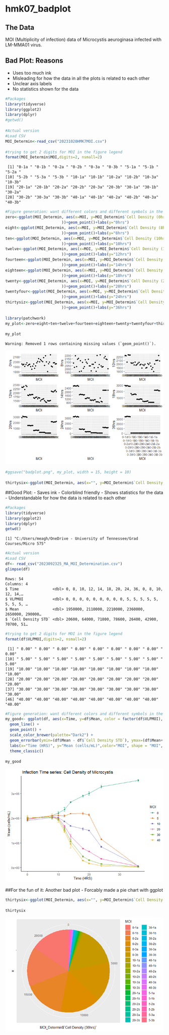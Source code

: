 # hmk07_badplot

## The Data

MOI (Multiplicity of infection) data of Microcystis aeuroginasa infected
with LM-MMA01 virus.

## Bad Plot: Reasons

- Uses too much ink
- Misleading for how the data in all the plots is related to each other
- Unclear axis labels
- No statistics shown for the data

``` r
#Packages
library(tidyverse)
library(ggplot2)
library(dplyr) 
#getwd()

#Actual version
#Load CSV
MOI_Determin<-read_csv("20231020HMK7MOI.csv")

#trying to get 2 digits for MOI in the figure legend
format(MOI_Determin$MOI,digits=2, nsmall=2)
```

     [1] "0-1a " "0-1b " "0-2a " "0-2b " "0-3a " "0-3b " "5-1a " "5-1b " "5-2a "
    [10] "5-2b " "5-3a " "5-3b " "10-1a" "10-1b" "10-2a" "10-2b" "10-3a" "10-3b"
    [19] "20-1a" "20-1b" "20-2a" "20-2b" "20-3a" "20-3b" "30-1a" "30-1b" "30-2a"
    [28] "30-2b" "30-3a" "30-3b" "40-1a" "40-1b" "40-2a" "40-2b" "40-3a" "40-3b"

``` r
#Figure generation: want different colors and different symbols in the legend per MOI with 2 decimal places
zero<-ggplot(MOI_Determin, aes(x=MOI, y=MOI_Determin$`Cell Density (0hrs)`, 
                         ))+geom_point()+labs(y="0hrs")
eight<-ggplot(MOI_Determin, aes(x=MOI, y=MOI_Determin$`Cell Density (8hrs)`, 
                         ))+geom_point()+labs(y="8hrs")
ten<-ggplot(MOI_Determin, aes(x=MOI, y=MOI_Determin$`Cell Density (10hrs)`, 
                         ))+geom_point()+labs(y="10hrs")
twelve<-ggplot(MOI_Determin, aes(x=MOI, y=MOI_Determin$`Cell Density (12hrs)`, 
                         ))+geom_point()+labs(y="12hrs")
fourteen<-ggplot(MOI_Determin, aes(x=MOI, y=MOI_Determin$`Cell Density (14hrs)`, 
                         ))+geom_point()+labs(y="14hrs")
eighteen<-ggplot(MOI_Determin, aes(x=MOI, y=MOI_Determin$`Cell Density (18hrs)`, 
                         ))+geom_point()+labs(y="18hrs")
twenty<-ggplot(MOI_Determin, aes(x=MOI, y=MOI_Determin$`Cell Density (20hrs)`, 
                         ))+geom_point()+labs(y="20hrs")
twentyfour<-ggplot(MOI_Determin, aes(x=MOI, y=MOI_Determin$`Cell Density (24hrs)`, 
                         ))+geom_point()+labs(y="24hrs")
thirtysiz<-ggplot(MOI_Determin, aes(x=MOI, y=MOI_Determin$`Cell Density (36hrs)`, 
                         ))+geom_point()+labs(y="36hrs")
  
library(patchwork)
my_plot<-zero+eight+ten+twelve+fourteen+eighteen+twenty+twentyfour+thirtysiz+plot_layout( ncol=3)+scale_x_discrete(guide = guide_axis(n.dodge=6))

my_plot
```

    Warning: Removed 1 rows containing missing values (`geom_point()`).

![](hmk7_badplot_files/figure-commonmark/unnamed-chunk-1-1.png)

``` r
#ggsave("badplot.png", my_plot, width = 15, height = 10)

thirtysix<-ggplot(MOI_Determin, aes(x="", y=MOI_Determin$`Cell Density (36hrs)`, fill=MOI))+geom_bar(stat="identity", width=1 )+ coord_polar("y",start=0)
```

\##Good Plot: - Saves ink - Colorblind friendly - Shows statistics for
the data - Understandable for how the data is related to each other

``` r
#Packages
library(tidyverse)
library(ggplot2)
library(dplyr) 
getwd()
```

    [1] "C:/Users/meagh/OneDrive - University of Tennessee/Grad Courses/Micro 575"

``` r
#Actual version
#Load CSV
df<- read_csv("2023092325_MA_MOI_Determination.csv")
glimpse(df)
```

    Rows: 54
    Columns: 4
    $ Time               <dbl> 0, 8, 10, 12, 14, 18, 20, 24, 36, 0, 8, 10, 12, 14,…
    $ VLPMOI             <dbl> 0, 0, 0, 0, 0, 0, 0, 0, 0, 5, 5, 5, 5, 5, 5, 5, 5, …
    $ Mean               <dbl> 1950000, 2110000, 2210000, 2360000, 2650000, 290000…
    $ `Cell Density STD` <dbl> 20600, 64000, 71800, 78600, 26400, 42900, 70700, 51…

``` r
#trying to get 2 digits for MOI in the figure legend
format(df$VLPMOI,digits=2, nsmall=2)
```

     [1] " 0.00" " 0.00" " 0.00" " 0.00" " 0.00" " 0.00" " 0.00" " 0.00" " 0.00"
    [10] " 5.00" " 5.00" " 5.00" " 5.00" " 5.00" " 5.00" " 5.00" " 5.00" " 5.00"
    [19] "10.00" "10.00" "10.00" "10.00" "10.00" "10.00" "10.00" "10.00" "10.00"
    [28] "20.00" "20.00" "20.00" "20.00" "20.00" "20.00" "20.00" "20.00" "20.00"
    [37] "30.00" "30.00" "30.00" "30.00" "30.00" "30.00" "30.00" "30.00" "30.00"
    [46] "40.00" "40.00" "40.00" "40.00" "40.00" "40.00" "40.00" "40.00" "40.00"

``` r
#Figure generation: want different colors and different symbols in the legend per MOI with 2 decimal places
my_good<- ggplot(df, aes(x=Time, y=df$Mean, color = factor(df$VLPMOI), shape=factor(df$VLPMOI))) + 
  geom_line() +
  geom_point() +
  scale_color_brewer(palette="Dark2") +
  geom_errorbar(ymin=(df$Mean - df$`Cell Density STD`), ymax=(df$Mean+ df$`Cell Density STD`), width = 0.5)+
  labs(x="Time (HRS)", y="Mean (cells/mL)",color="MOI", shape = "MOI", title=" Infection Time series: Cell Density of Microcystis") +
  theme_classic()

my_good
```

![](hmk7_badplot_files/figure-commonmark/unnamed-chunk-2-1.png)

\##For the fun of it: Another bad plot - Forcably made a pie chart with
ggplot

``` r
thirtysix<-ggplot(MOI_Determin, aes(x="", y=MOI_Determin$`Cell Density (36hrs)`, fill=MOI))+geom_bar(stat="identity", width=1 )+ coord_polar("y",start=0)

thirtysix
```

![](hmk7_badplot_files/figure-commonmark/unnamed-chunk-3-1.png)
